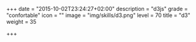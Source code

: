 +++
date = "2015-10-02T23:24:27+02:00"
description = "d3js"
grade = "confortable"
icon = ""
image = "img/skills/d3.png"
level = 70
title = "d3"
weight = 35

+++


